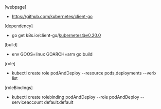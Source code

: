 [webpage]
- https://github.com/kubernetes/client-go 

[dependency]
- go get k8s.io/client-go/kubernetes@v0.20.0

[build]
-  env GOOS=linux GOARCH=arm go build

[role]
- kubectl  create role podAndDeploy --resource pods,deployments --verb list

[roleBindings]
- kubectl  create rolebinding podAndDeploy --role podAndDeploy --serviceaccount default:default